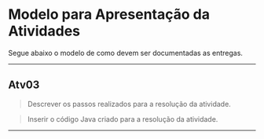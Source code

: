 # Modelo para Apresentação da Atividades

Segue abaixo o modelo de como devem ser documentadas as entregas.

<hr>


## Atv03

> Descrever os passos realizados para a resolução da atividade.  

> Inserir o código Java criado para a resolução da atividade.

<hr>